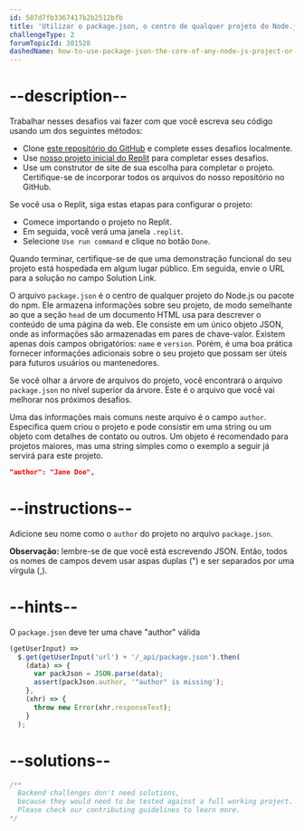 ```yaml
---
id: 587d7fb3367417b2b2512bfb
title: 'Utilizar o package.json, o centro de qualquer projeto do Node.js ou pacote npm'
challengeType: 2
forumTopicId: 301528
dashedName: how-to-use-package-json-the-core-of-any-node-js-project-or-npm-package
---
```


# --description--

Trabalhar nesses desafios vai fazer com que você escreva seu código usando um dos seguintes métodos:

- Clone <a href="https://github.com/topcoder-platform/boilerplate-npm/" target="_blank" rel="noopener noreferrer nofollow">este repositório do GitHub</a> e complete esses desafios localmente.
- Use <a href="https://replit.com/github/topcoder-platform/boilerplate-npm" target="_blank" rel="noopener noreferrer nofollow">nosso projeto inicial do Replit</a> para completar esses desafios.
- Use um construtor de site de sua escolha para completar o projeto. Certifique-se de incorporar todos os arquivos do nosso repositório no GitHub.

Se você usa o Replit, siga estas etapas para configurar o projeto:

-   Comece importando o projeto no Replit.
-   Em seguida, você verá uma janela `.replit`.
-   Selecione `Use run command` e clique no botão `Done`.

Quando terminar, certifique-se de que uma demonstração funcional do seu projeto está hospedada em algum lugar público. Em seguida, envie o URL para a solução no campo Solution Link.

O arquivo `package.json` é o centro de qualquer projeto do Node.js ou pacote do npm. Ele armazena informações sobre seu projeto, de modo semelhante ao que a seção `head` de um documento HTML usa para descrever o conteúdo de uma página da web. Ele consiste em um único objeto JSON, onde as informações são armazenadas em pares de chave-valor. Existem apenas dois campos obrigatórios: `name` e `version`. Porém, é uma boa prática fornecer informações adicionais sobre o seu projeto que possam ser úteis para futuros usuários ou mantenedores.

Se você olhar a árvore de arquivos do projeto, você encontrará o arquivo `package.json` no nível superior da árvore. Este é o arquivo que você vai melhorar nos próximos desafios.

Uma das informações mais comuns neste arquivo é o campo `author`. Especifica quem criou o projeto e pode consistir em uma string ou um objeto com detalhes de contato ou outros. Um objeto é recomendado para projetos maiores, mas uma string simples como o exemplo a seguir já servirá para este projeto.

```json
"author": "Jane Doe",
```

# --instructions--

Adicione seu nome como o `author` do projeto no arquivo `package.json`.

**Observação:** lembre-se de que você está escrevendo JSON. Então, todos os nomes de campos devem usar aspas duplas (") e ser separados por uma vírgula (,).

# --hints--

O `package.json` deve ter uma chave "author" válida

```js
(getUserInput) =>
  $.get(getUserInput('url') + '/_api/package.json').then(
    (data) => {
      var packJson = JSON.parse(data);
      assert(packJson.author, '"author" is missing');
    },
    (xhr) => {
      throw new Error(xhr.responseText);
    }
  );
```

# --solutions--

```js
/**
  Backend challenges don't need solutions, 
  because they would need to be tested against a full working project. 
  Please check our contributing guidelines to learn more.
*/
```
